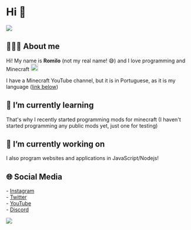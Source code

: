 Hi 👋
==========

![](https://github-readme-stats.vercel.app/api?username=romilodev&show_icons=true&hide_border=true)

## 👨🏼‍💻 About me
Hi! My name is **Romilo** (not my real name! 😅) and I love programming and Minecraft <img src="https://i.imgur.com/fLrRDZE.gif" alt="" height="20px" />

I have a Minecraft YouTube channel, but it is in Portuguese, as it is my language ([link below](https://github.com/romilodev#-social-media))

## 🌱 I’m currently learning
That's why I recently started programming mods for minecraft (I haven't started programming any public mods yet, just one for testing)

## 🔭 I’m currently working on
I also program websites and applications in JavaScript/Nodejs!

## 🌐 Social Media
\- [Instagram](https://instagram.com/romilo903)
<br/>
\- [Twitter](https://twitter.com/romilo903)
<br/>
\- [YouTube](https://www.youtube.com/channel/UCHqIF6pyzrlCHy8sPFmTLzg)
<br/>
\- [Discord](https://discord.gg/PBW3jdP)

![](https://github-readme-stats.vercel.app/api/top-langs/?username=romilodev&layout=compact)

<!--
**romilodev/romilodev** is a ✨ _special_ ✨ repository because its `README.md` (this file) appears on your GitHub profile.

Here are some ideas to get you started:

- 🔭 I’m currently working on ... ✔
- 🌱 I’m currently learning ... ✔
- 👯 I’m looking to collaborate on ...
- 🤔 I’m looking for help with ...
- 💬 Ask me about ...
- 📫 How to reach me: ...
- 😄 Pronouns: ...
- ⚡ Fun fact: ...
-->
